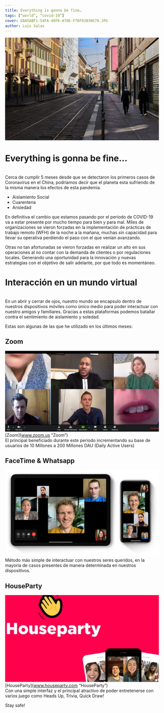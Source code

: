 ```yaml
---
title: Everything is gonna be fine…
tags: [“world”, “covid-19”]
cover: E8A5ABF1-54FA-46F6-A70E-F76F93836E70.JPG
author: Luis Salas
---
```


![Isolation](./01CF92E3-D155-4363-869C-A23650A9B6F5.JPG)

# Everything is gonna be fine…

\
Cerca de cumplir 5 meses desde que se detectaron los primeros casos de Coronavirus en el China, podríamos decir que el planeta esta sufriendo de la misma manera los efectos de esta pandemia.

- Aislamiento Social
- Cuarentena
- Ansiedad

En definitiva el cambio que estamos pasando por el periodo de COVID-19 va a estar presente por mucho tiempo para bien y para mal.
Miles de organizaciones se vieron forzadas en la implementación de prácticas de trabajo remoto (WFH) de la noche a la mañana, muchas sin capacidad para llevar su operativa perdiendo el paso con el que venían avanzando.

Otras no tan afortunadas se vieron forzadas en realizar un alto en sus operaciones al no contar con la demanda de clientes o por regulaciones locales. Generando una oportunidad para la innovación y nuevas estrategias con el objetivo de salir adelante, por que todo es momentáneo.

# Interacción en un mundo virtual

\
En un abrir y cerrar de ojos, nuestro mundo se encapsulo dentro de nuestros dispositivos móviles como único medio para poder interactuar con nuestro amigos y familiares. Gracias a estas plataformas podemos batallar contra el sentimiento de aislamiento y soledad.

Estas son algunas de las que he utilizado en los últimos meses:

## Zoom

![Zoom](./original-10188-1586811641-3.png)
[Zoom](www.zoom.us “Zoom”) \
El principal beneficiado durante este periodo incrementando su base de usuarios de 10 Millones a 200 Millones DAU (Daily Active Users)

## FaceTime & Whatsapp

![Facetime](./facetime.jpg)
Método más simple de interactuar con nuestros seres queridos, en la mayoría de casos presentes de manera determinada en nuestros dispositivos.

## HouseParty

![HouseParty](./asi-es-houseparty-la-aplicacion-de-videollamadas-y-juegos-mas-descargada.jpg)
[HouseParty](www.houseparty.com “HouseParty”) \
Con una simple interfaz y el principal atractivo de poder entretenerse con varios juego como Heads Up, Trivia, Quick Draw!

Stay safe!
